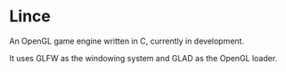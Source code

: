 # Lince
An OpenGL game engine written in C, currently in development.

It uses GLFW as the windowing system and GLAD as the OpenGL loader.